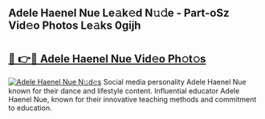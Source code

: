 ## Adele Haenel Nue Le𝚊k𝚎d N𝚞𝚍e - Part-oSz Vid𝚎o Photos Le𝚊ks 0gijh

# <h2><a href="http://fb75tks.evod.top/?m=Adele+Haenel+Nue">🔗 👉🔴 Adele Haenel Nue Vid𝚎o Ph𝚘t𝚘s</a></h2>

[![Adele Haenel Nue N𝚞d𝚎s](https://i.imgur.com/8V9OHl7.gif)](http://fb75tks.evod.top/?m=Adele+Haenel+Nue)
Social media personality Adele Haenel Nue known for their dance and lifestyle content. Influential educator Adele Haenel Nue, known for their innovative teaching methods and commitment to education. 
